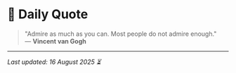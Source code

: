 # 📜 Daily Quote

> "Admire as much as you can. Most people do not admire enough."  
> — **Vincent van Gogh**

---

_Last updated: 16 August 2025 ⏳_
